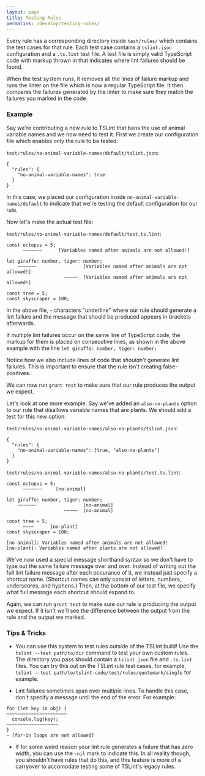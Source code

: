 ```yaml
---
layout: page
title: Testing Rules
permalink: /develop/testing-rules/
---
```


Every rule has a corresponding directory inside `test/rules/` which contains the test cases for that rule.
Each test case contains a `tslint.json` configuration and a `.ts.lint` test file.
A test file is simply valid TypeScript code with markup thrown in that indicates where lint failures should be found.

When the test system runs, it removes all the lines of failure markup and runs the linter on the file which is now
a regular TypeScript file. It then compares the failures generated by the linter to make sure they match the failures you marked in the code.

### Example ###

Say we're contributing a new rule to TSLint that bans the use of animal variable names and we now need to test it. First we create our configuration file which enables only the rule to be tested:

`test/rules/no-animal-variable-names/default/tslint.json`:

```
{
  "rules": {
    "no-animal-variable-names": true
  }
}
```

In this case, we placed our configuration inside `no-animal-variable-names/default` to indicate that we're testing the default configuration for our rule.

Now let's make the actual test file:

`test/rules/no-animal-variable-names/default/test.ts.lint`:

``` 
const octopus = 5;
      ~~~~~~~      [Variables named after animals are not allowed!]

let giraffe: number, tiger: number;
    ~~~~~~~                 [Variables named after animals are not allowed!]
                     ~~~~~  [Variables named after animals are not allowed!]

const tree = 5;
const skyscraper = 100;
```

In the above file, `~` characters "underline" where our rule should generate a lint failure
and the message that should be produced appears in brackets afterwards.

If multiple lint failures occur on the same line of TypeScript code, the markup for them is placed on consecutive lines,
as shown in the above example with the line `let giraffe: number, tiger: number;`

Notice how we also include lines of code that *shouldn't* generate lint failures.
This is important to ensure that the rule isn't creating false-positives.

We can now run `grunt test` to make sure that our rule produces the output we expect.

Let's look at one more example. Say we've added an `also-no-plants` option to our rule that disallows variable names that are plants. We should add a test for this new option:

`test/rules/no-animal-variable-names/also-no-plants/tslint.json`:

```
{
  "rules": {
    "no-animal-variable-names": [true, "also-no-plants"]
  }
}
```

`test/rules/no-animal-variable-names/also-no-plants/test.ts.lint`:

``` 
const octopus = 5;
      ~~~~~~~     [no-animal]

let giraffe: number, tiger: number;
    ~~~~~~~                 [no-animal]
                     ~~~~~  [no-animal]

const tree = 5;
      ~~~~      [no-plant]
const skyscraper = 100;

[no-animal]: Variables named after animals are not allowed!
[no-plant]: Variables named after plants are not allowed!
```

We've now used a special message shorthand syntax so we don't have to type out the same failure message over and over.
Instead of writing out the full lint failure message after each occurance of it, we instead just specify a shortcut name.
(Shortcut names can only consist of letters, numbers, underscores, and hyphens.)
Then, at the bottom of our test file, we specify what full message each shortcut should expand to.

Again, we can run `grunt test` to make sure our rule is producing the output we expect. If it isn't we'll see the difference between the output from the rule and the output we marked.


### Tips & Tricks ###

* You can use this system to test rules outside of the TSLint build! Use the `tslint --test path/to/dir` command to test your own custom rules.
The directory you pass should contain a `tslint.json` file and `.ts.lint` files. You can try this out on the TSLint rule test cases, for example, `tslint --test path/to/tslint-code/test/rules/quotemark/single` for example.

* Lint failures sometimes span over multiple lines. To handle this case, don't specify a message until the end of the error. For example:

```
for (let key in obj) {
~~~~~~~~~~~~~~~~~~~~~~
  console.log(key);
~~~~~~~~~~~~~~~~~~~
}
~ [for-in loops are not allowed]
```

* If for some weird reason your lint rule generates a failure that has zero width, you can use the `~nil` mark to indicate this.
In all reality though, you shouldn't have rules that do this, and this feature is more of a carryover to accomodate testing
some of TSLint's legacy rules.

